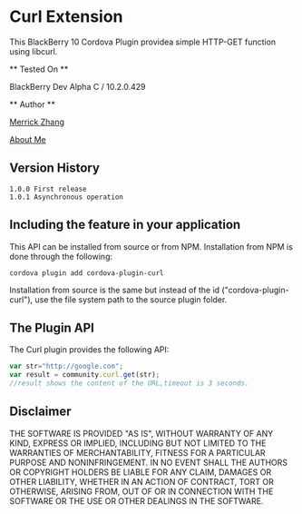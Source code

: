 Curl Extension
=============

This BlackBerry 10 Cordova Plugin providea simple HTTP-GET function using libcurl.

** Tested On **

BlackBerry Dev Alpha C / 10.2.0.429

** Author **

[Merrick Zhang](https://github.com/anphorea)

[About Me](http://about.me/anpho)

## Version History

	1.0.0 First release
	1.0.1 Asynchronous operation

## Including the feature in your application

This API can be installed from source or from NPM. Installation from NPM is done through the following:

	cordova plugin add cordova-plugin-curl

Installation from source is the same but instead of the id ("cordova-plugin-curl"), use the file system path to the source plugin folder.

## The Plugin API
The Curl plugin provides the following API:

```javascript
var str="http://google.com";
var result = community.curl.get(str);
//result shows the content of the URL,timeout is 3 seconds.
```

## Disclaimer

THE SOFTWARE IS PROVIDED "AS IS", WITHOUT WARRANTY OF ANY KIND, EXPRESS OR IMPLIED, INCLUDING BUT NOT LIMITED TO THE WARRANTIES OF MERCHANTABILITY, FITNESS FOR A PARTICULAR PURPOSE AND NONINFRINGEMENT. IN NO EVENT SHALL THE AUTHORS OR COPYRIGHT HOLDERS BE LIABLE FOR ANY CLAIM, DAMAGES OR OTHER LIABILITY, WHETHER IN AN ACTION OF CONTRACT, TORT OR OTHERWISE, ARISING FROM, OUT OF OR IN CONNECTION WITH THE SOFTWARE OR THE USE OR OTHER DEALINGS IN THE SOFTWARE.